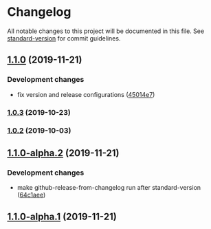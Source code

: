 # Changelog

All notable changes to this project will be documented in this file. See [standard-version](https://github.com/conventional-changelog/standard-version) for commit guidelines.

## [1.1.0](https://github.com/myparcelnl/eslint-config/compare/v1.1.0-alpha.2...v1.1.0) (2019-11-21)


### Development changes

* fix version and release configurations ([45014e7](https://github.com/myparcelnl/eslint-config/commit/45014e7404420fc2c7e2ace21f217701a1550b06))

### [1.0.3](https://github.com/myparcelnl/eslint-config/compare/v1.0.2...v1.0.3) (2019-10-23)

### [1.0.2](https://github.com/myparcelnl/eslint-config/compare/v1.0.1...v1.0.2) (2019-10-03)

## [1.1.0-alpha.2](https://github.com/myparcelnl/eslint-config/compare/v1.1.0-alpha.1...v1.1.0-alpha.2) (2019-11-21)


### Development changes

* make github-release-from-changelog run after standard-version ([64c1aee](https://github.com/myparcelnl/eslint-config/commit/64c1aeeb4264f7d0478e0da5dcc626961a23268e))

## [1.1.0-alpha.1](https://github.com/myparcelnl/eslint-config/compare/v1.1.0-alpha.0...v1.1.0-alpha.1) (2019-11-21)
